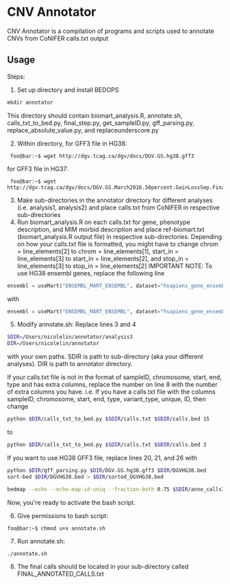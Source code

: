 # CNV Annotator

CNV Annotator is a compilation of programs and scripts used to annotate CNVs from CoNIFER calls.txt output

## Usage
Steps:
1) Set up directory and install BEDOPS
```python
mkdir annotator
``` 
This directory should contain biomart_analysis.R, annotate.sh, calls_txt_to_bed.py, final_step.py, get_sampleID.py, gff_parsing.py, replace_absolute_value.py, and replaceunderscore.py

2) Within directory, 
for GFF3 file in HG38:
```console
 foo@bar:~$ wget http://dgv.tcag.ca/dgv/docs/DGV.GS.hg38.gff3
```
for GFF3 file in HG37:
```console
 foo@bar:~$ wget http://dgv.tcag.ca/dgv/docs/DGV.GS.March2016.50percent.GainLossSep.Final.hg19.gff3
```
3) Make sub-directories in the annotator directory for different analyses (i.e. analysis1, analysis2) and place calls.txt from CoNIFER in respective sub-directories
4) Run biomart_analysis.R on each calls.txt for gene, phenotype description, and MIM morbid description and place ref-biomart.txt (biomart_analysis.R output file) in respective sub-directories. Depending on how your calls.txt file is formatted, you might have to change chrom = line_elements[2] to chrom = line_elements[1], start_in = line_elements[3] to start_in = line_elements[2], and stop_in = line_elements[3] to stop_in = line_elements[2]
IMPORTANT NOTE:
To use HG38 ensembl genes, replace the following line
```python
ensembl = useMart("ENSEMBL_MART_ENSEMBL", dataset="hsapiens_gene_ensembl", host="grch37.ensembl.org", path="/biomart/martservice")
```
with
```python
ensembl = useMart("ENSEMBL_MART_ENSEMBL", dataset="hsapiens_gene_ensembl", host="www.ensembl.org")
```
5) Modify annotate.sh:
Replace lines 3 and 4 
```bash 
SDIR=/Users/nicolelin/annotator/analysis3
DIR=/Users/nicolelin/annotator
```
with your own paths. SDIR is path to sub-directory (aka your different analyses). DIR is path to annotator directory.

If your calls.txt file is not in the format of sampleID, chromosome, start, end, type and has extra columns, replace the number on line 8 with the number of extra columns you have. i.e. If you have a calls.txt file with the columns sampleID, chromosome, start, end, type, variant_type, unique, ID, then change 
```bash
python $DIR/calls_txt_to_bed.py $SDIR/calls.txt $SDIR/calls.bed 15
```
to
```bash
python $DIR/calls_txt_to_bed.py $SDIR/calls.txt $SDIR/calls.bed 3
```

If you want to use HG38 GFF3 file, replace lines 20, 21, and 26 with
```bash
python $DIR/gff_parsing.py $DIR/DGV.GS.hg38.gff3 $DIR/DGVHG38.bed
sort-bed $DIR/DGVHG38.bed > $DIR/sorted_DGVHG38.bed

bedmap --echo --echo-map-id-uniq --fraction-both 0.75 $SDIR/anno_calls3.bed $DIR/sorted_DGVHG38.bed > $SDIR/annotated_calls.bed
```

Now, you're ready to activate the bash script.

6) Give permissions to bash script:
```console
foo@bar:~$ chmod u+x annotate.sh
```
7) Run annotate.sh:
```console
./annotate.sh
```
8) The final calls should be located in your sub-directory called FINAL_ANNOTATED_CALLS.txt


